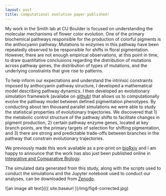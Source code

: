 ```yaml
---
layout: post
title: Computational evolution paper published!
---
```


My work in the Smith lab at CU Boulder is focused on understanding the molecular mechanisms of flower color evolution. One of the primary biochemical pathways responsible for the production of colorful pigments is the anthocyanin pathway. Mutations to enzymes in this pathway have been repeatedly observed to be responsible for shifts in floral pigmentation. However, there are not enough empirical observations, at this point in time, to draw quantitative conclusions regarding the distribution of mutations across pathway genes, the distribution of types of mutations, and the underlying constraints that give rise to patterns. 

To help inform our expectations and understand the intrinsic constraints imposed by anthocyanin pathway structure, I developed a mathematical model describing pathway dynamics. I then developed an evolutionary simulation framework (availabe on [github](https://github.com/lcwheeler/enzo)) that allows us to computationally evolve the pathway model between defined pigmentation phenotypes. By conducting about ten thousand parallel simulations we were able to study the statistical properties of evolutionary trajectories. We discovered that 1) the metabolic control structure of the pathway shifts to facilitate changes in pigment production, 2) certain pathway enzyme genes, located at key branch points, are the primary targets of selection for shifting pigmentation, and 3) there are strong and predictable trade-offs between branches in the pathway that constrain evolutionary trajectories. 

We previously made this work available as a pre-print on [bioRxiv](https://www.biorxiv.org/content/early/2019/01/03/511089) and I am happy to announce that the work has also just been published online in [Integrative and Comparative Biology](https://academic.oup.com/icb/advance-article/doi/10.1093/icb/icz049/5497801?guestAccessKey=6d4d5dc9-52b6-4a41-8789-0e90597a0816). 

The simulated data generated from this study, along with the scripts used to conduct the simulations and the Jupyter notebook used to conduct our analyses, can be downloaded from [Zenodo](https://zenodo.org/record/2611739#.XObgzt-YU8p). 

![an image alt text]({{ site.baseurl }}/img/fig4-corrected.jpg)

